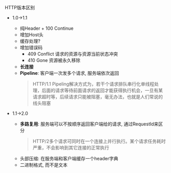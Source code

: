 
HTTP版本区别
- 1.0->1.1
    - 纯Header + 100 Continue
    - 增加Host头
    - 缓存处理?
    - 增加错误码
        - 409 Conflict 请求的资源与资源当前状态冲突
        - 410 Gone 资源被永久移除
    - **长连接**
    - **Pipeline**: 客户端一次发多个请求, 服务端依次返回
        > HTTP/1.1 Pipeling解决方式为，若干个请求排队串行化单线程处理，后面的请求等待前面请求的返回才能获得执行机会，一旦有某请求超时等，后续请求只能被阻塞，毫无办法，也就是人们常说的线头阻塞

- 1.1->2.0
    - **多路复用**: 服务端可以不按顺序返回客户端给的请求, 通过RequestId来区分
        > HTTP/2多个请求可同时在一个连接上并行执行。某个请求任务耗时严重，不会影响到其它连接的正常执行
    - 头部压缩: 在服务端和客户端缓存一个header字典
    - 二进制格式, 而不是文本

